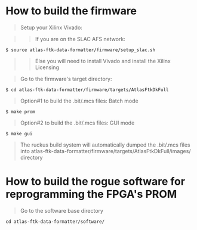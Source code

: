 # How to build the firmware

> Setup your Xilinx Vivado:

>> If you are on the SLAC AFS network:

```$ source atlas-ftk-data-formatter/firmware/setup_slac.sh```

>> Else you will need to install Vivado and install the Xilinx Licensing

> Go to the firmware's target directory:

```$ cd atlas-ftk-data-formatter/firmware/targets/AtlasFtkDkFull```

> Option#1 to build the .bit/.mcs files: Batch mode

```$ make prom```

> Option#2 to build the .bit/.mcs files: GUI mode

```$ make gui```

> The ruckus build system will automatically dumped the .bit/.mcs files into atlas-ftk-data-formatter/firmware/targets/AtlasFtkDkFull/images/ directory 

# How to build the rogue software for reprogramming the FPGA's PROM

> Go to the software base directory

```cd atlas-ftk-data-formatter/software/```